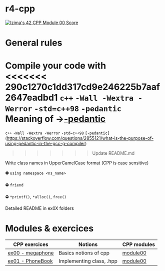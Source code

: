 # r4-cpp

[![lzima's 42 CPP Module 00 Score](https://badge42.vercel.app/api/v2/cl1nk4f8f004009lb75fyii0c/project/2774883)](https://github.com/JaeSeoKim/badge42)

# General rules

Compile your code with </br>
<<<<<<< 290c1270c1dd317cd9e246225b7aaf2647eadbd1
`c++` `-Wall -Wextra -Werror` `-std=c++98` `-pedantic` </br>
Meaning of ->[-pedantic](https://stackoverflow.com/questions/2855121/what-is-the-purpose-of-using-pedantic-in-the-gcc-g-compiler)
=======
`c++` `-Wall -Wextra -Werror` `-std=c++98` `[-pedantic]`(https://stackoverflow.com/questions/2855121/what-is-the-purpose-of-using-pedantic-in-the-gcc-g-compiler)
>>>>>>> Update README.md

Write class names in UpperCamelCase format (CPP is case sensitive)

⛔️ `using namespace <ns_name>`

⛔️ `friend`

⛔️ `*printf()`, `*alloc()`, `free()`

Detailed README in ex0X folders

# Modules & exercices

| CPP exercices |     Notions    | CPP modules
|----------|----------|----------|
| [ex00 - megaphone](https://github.com/Elwoll/r4-cpp/tree/main/module_00/ex00) | Basics notions of cpp  | [module00](https://github.com/Elwoll/r4-cpp/tree/main/module_00) |
| [ex01 - PhoneBook](https://github.com/Elwoll/r4-cpp/tree/main/module_00/ex01) | Implementing class, .hpp |  [module00](https://github.com/Elwoll/r4-cpp/tree/main/module_00) |


